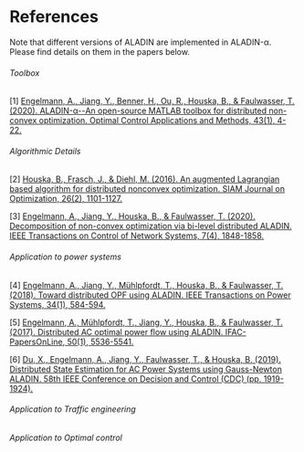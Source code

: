 
# References
Note that different versions of ALADIN are implemented in ALADIN-α. Please find details on them in the papers below.

###### Toolbox

[1] [Engelmann, A., Jiang, Y., Benner, H., Ou, R., Houska, B., & Faulwasser, T. (2020). ALADIN-α--An open-source MATLAB toolbox for distributed non-convex optimization. Optimal Control Applications and Methods, 43(1), 4-22.](https://doi.org/10.1002/oca.2811)

###### Algorithmic Details

[2] [Houska, B., Frasch, J., & Diehl, M. (2016). An augmented Lagrangian based algorithm for distributed nonconvex optimization. SIAM Journal on Optimization, 26(2), 1101-1127.](https://epubs.siam.org/doi/abs/10.1137/140975991) 

[3] [Engelmann, A., Jiang, Y., Houska, B., & Faulwasser, T. (2020). Decomposition of non-convex optimization via bi-level distributed ALADIN. IEEE Transactions on Control of Network Systems, 7(4), 1848-1858.](https://doi.org/10.1109/TCNS.2020.3005079) 

###### Application to power systems

[4] [Engelmann, A., Jiang, Y., Mühlpfordt, T., Houska, B., & Faulwasser, T. (2018). Toward distributed OPF using ALADIN. IEEE Transactions on Power Systems, 34(1), 584-594.](https://ieeexplore.ieee.org/abstract/document/8450020) 


[5] [Engelmann, A., Mühlpfordt, T., Jiang, Y., Houska, B., & Faulwasser, T. (2017). Distributed AC optimal power flow using ALADIN. IFAC-PapersOnLine, 50(1), 5536-5541.](https://www.sciencedirect.com/science/article/pii/S2405896317315823) 

[6] [Du, X., Engelmann, A., Jiang, Y., Faulwasser, T., & Houska, B. (2019). Distributed State Estimation for AC Power Systems using Gauss-Newton ALADIN.  58th IEEE  Conference on Decision and Control (CDC) (pp. 1919-1924).](https://doi.org/10.1109/CDC40024.2019.9028966) 

###### Application to  Traffic engineering
###### Application to Optimal control


